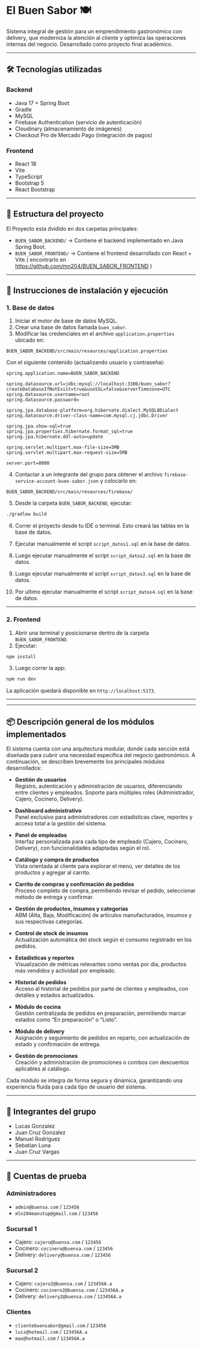 # El Buen Sabor 🍽️

Sistema integral de gestión para un emprendimiento gastronómico con delivery, que moderniza la atención al cliente y optimiza las operaciones internas del negocio. Desarrollado como proyecto final académico.

---

## 🛠️ Tecnologías utilizadas

### Backend
- Java 17 + Spring Boot
- Gradle
- MySQL
- Firebase Authentication (servicio de autenticación)
- Cloudinary (almacenamiento de imágenes)
- Checkout Pro de Mercado Pago (integración de pagos)

### Frontend
- React 18
- Vite
- TypeScript
- Bootstrap 5
- React Bootstrap

---

## 🧩 Estructura del proyecto

El Proyecto esta dvidido en dos carpetas principales:

- `BUEN_SABOR_BACKEND/` → Contiene el backend implementado en Java Spring Boot.
- `BUEN_SABOR_FRONTEND/` → Contiene el frontend desarrollado con React + Vite.( encontrarlo en https://github.com/mn204/BUEN_SABOR_FRONTEND )

---

## 🚀 Instrucciones de instalación y ejecución

### 1. Base de datos

1. Iniciar el motor de base de datos MySQL.
2. Crear una base de datos llamada `buen_sabor`.
3. Modificar las credenciales en el archivo `application.properties` ubicado en:

```
BUEN_SABOR_BACKEND/src/main/resources/application.properties
```

Con el siguiente contenido (actualizando usuario y contraseña):

```properties
spring.application.name=BUEN_SABOR_BACKEND

spring.datasource.url=jdbc:mysql://localhost:3306/buen_sabor?createDatabaseIfNotExist=true&useSSL=false&serverTimezone=UTC
spring.datasource.username=root
spring.datasource.password=

spring.jpa.database-platform=org.hibernate.dialect.MySQL8Dialect
spring.datasource.driver-class-name=com.mysql.cj.jdbc.Driver

spring.jpa.show-sql=true
spring.jpa.properties.hibernate.format_sql=true
spring.jpa.hibernate.ddl-auto=update

spring.servlet.multipart.max-file-size=5MB
spring.servlet.multipart.max-request-size=5MB

server.port=8080
```

4. Contactar a un integrante del grupo para obtener el archivo `firebase-service-account-buen-sabor.json` y colocarlo en:

```
BUEN_SABOR_BACKEND/src/main/resources/firebase/
```

5. Desde la carpeta `BUEN_SABOR_BACKEND`, ejecutar:

```bash
./gradlew build
```

6. Correr el proyecto desde tu IDE o terminal. Esto creará las tablas en la base de datos.

7. Ejecutar manualmente el script `script_datos1.sql` en la base de datos.
8. Luego ejecutar manualmente el script `script_datos2.sql` en la base de datos.
9. Luego ejecutar manualmente el script `script_datos3.sql` en la base de datos.
10. Por ultimo ejecutar manualmente el script `script_datos4.sql` en la base de datos.

---

### 2. Frontend

1. Abrir una terminal y posicionarse dentro de la carpeta `BUEN_SABOR_FRONTEND`.
2. Ejecutar:

```bash
npm install
```

3. Luego correr la app:

```bash
npm run dev
```

La aplicación quedará disponible en `http://localhost:5173`.

---

---

## 📦 Descripción general de los módulos implementados

El sistema cuenta con una arquitectura modular, donde cada sección está diseñada para cubrir una necesidad específica del negocio gastronómico. A continuación, se describen brevemente los principales módulos desarrollados:

- **Gestión de usuarios**  
  Registro, autenticación y administración de usuarios, diferenciando entre clientes y empleados. Soporte para múltiples roles (Administrador, Cajero, Cocinero, Delivery).

- **Dashboard administrativo**  
  Panel exclusivo para administradores con estadísticas clave, reportes y acceso total a la gestión del sistema.

- **Panel de empleados**  
  Interfaz personalizada para cada tipo de empleado (Cajero, Cocinero, Delivery), con funcionalidades adaptadas según el rol.

- **Catálogo y compra de productos**  
  Vista orientada al cliente para explorar el menú, ver detalles de los productos y agregar al carrito.

- **Carrito de compras y confirmación de pedidos**  
  Proceso completo de compra, permitiendo revisar el pedido, seleccionar método de entrega y confirmar.

- **Gestión de productos, insumos y categorías**  
  ABM (Alta, Baja, Modificación) de artículos manufacturados, insumos y sus respectivas categorías.

- **Control de stock de insumos**  
  Actualización automática del stock según el consumo registrado en los pedidos.

- **Estadísticas y reportes**  
  Visualización de métricas relevantes como ventas por día, productos más vendidos y actividad por empleado.

- **Historial de pedidos**  
  Acceso al historial de pedidos por parte de clientes y empleados, con detalles y estados actualizados.

- **Módulo de cocina**  
  Gestión centralizada de pedidos en preparación, permitiendo marcar estados como “En preparación” o “Listo”.

- **Módulo de delivery**  
  Asignación y seguimiento de pedidos en reparto, con actualización de estado y confirmación de entrega.

- **Gestión de promociones**  
  Creación y administración de promociones o combos con descuentos aplicables al catálogo.

Cada módulo se integra de forma segura y dinámica, garantizando una experiencia fluida para cada tipo de usuario del sistema.

---

## 👤 Integrantes del grupo

- Lucas Gonzalez
- Juan Cruz Gonzalez
- Manuel Rodríguez
- Sebatian Luna
- Juan Cruz Vargas

---

## 🧪 Cuentas de prueba

### Administradores
- `admin@buensa.com` / `123456`
- `mln204manutup@gmail.com` / `123456`

### Sucursal 1
- Cajero: `cajero@buensa.com` / `123456`
- Cocinero: `cocinero@buensa.com` / `123456`
- Delivery: `delivery@buensa.com` / `123456`

### Sucursal 2
- Cajero: `cajero2@buensa.com` / `123456A.a`
- Cocinero: `cocinero2@buensa.com` / `123456A.a`
- Delivery: `delivery2@buensa.com` / `123456A.a`

### Clientes
- `clientebuensabor@gmail.com` / `123456`
- `luis@hotmail.com` / `123456A.a`
- `max@hotmail.com` / `123456A.a`

